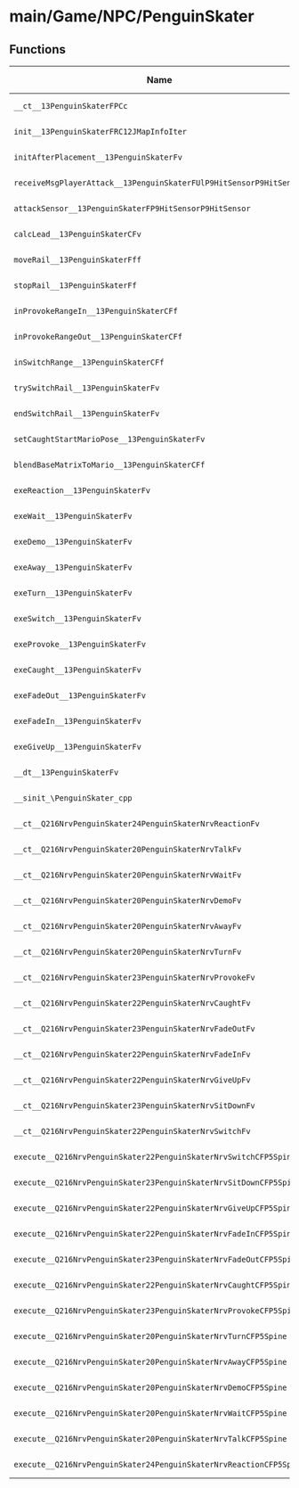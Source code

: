 # main/Game/NPC/PenguinSkater

## Functions

| Name | Address | Match % |
|------|---------|---------|
| `__ct__13PenguinSkaterFPCc` | `0x8027D3D4` | :x: (0.0%) |
| `init__13PenguinSkaterFRC12JMapInfoIter` | `0x8027D450` | :x: (0.0%) |
| `initAfterPlacement__13PenguinSkaterFv` | `0x8027D59C` | :x: (0.0%) |
| `receiveMsgPlayerAttack__13PenguinSkaterFUlP9HitSensorP9HitSensor` | `0x8027D65C` | :x: (0.0%) |
| `attackSensor__13PenguinSkaterFP9HitSensorP9HitSensor` | `0x8027D720` | :x: (0.0%) |
| `calcLead__13PenguinSkaterCFv` | `0x8027D7DC` | :x: (0.0%) |
| `moveRail__13PenguinSkaterFff` | `0x8027D8D4` | :x: (0.0%) |
| `stopRail__13PenguinSkaterFf` | `0x8027D938` | :x: (0.0%) |
| `inProvokeRangeIn__13PenguinSkaterCFf` | `0x8027D9A0` | :x: (0.0%) |
| `inProvokeRangeOut__13PenguinSkaterCFf` | `0x8027D9F8` | :x: (0.0%) |
| `inSwitchRange__13PenguinSkaterCFf` | `0x8027DA50` | :x: (0.0%) |
| `trySwitchRail__13PenguinSkaterFv` | `0x8027DA7C` | :x: (0.0%) |
| `endSwitchRail__13PenguinSkaterFv` | `0x8027DC48` | :x: (0.0%) |
| `setCaughtStartMarioPose__13PenguinSkaterFv` | `0x8027DC9C` | :x: (0.0%) |
| `blendBaseMatrixToMario__13PenguinSkaterCFf` | `0x8027DD04` | :x: (0.0%) |
| `exeReaction__13PenguinSkaterFv` | `0x8027DDB4` | :x: (0.0%) |
| `exeWait__13PenguinSkaterFv` | `0x8027DE8C` | :x: (0.0%) |
| `exeDemo__13PenguinSkaterFv` | `0x8027DF6C` | :x: (0.0%) |
| `exeAway__13PenguinSkaterFv` | `0x8027E084` | :x: (0.0%) |
| `exeTurn__13PenguinSkaterFv` | `0x8027E17C` | :x: (0.0%) |
| `exeSwitch__13PenguinSkaterFv` | `0x8027E220` | :x: (0.0%) |
| `exeProvoke__13PenguinSkaterFv` | `0x8027E294` | :x: (0.0%) |
| `exeCaught__13PenguinSkaterFv` | `0x8027E388` | :x: (0.0%) |
| `exeFadeOut__13PenguinSkaterFv` | `0x8027E49C` | :x: (0.0%) |
| `exeFadeIn__13PenguinSkaterFv` | `0x8027E528` | :x: (0.0%) |
| `exeGiveUp__13PenguinSkaterFv` | `0x8027E648` | :x: (0.0%) |
| `__dt__13PenguinSkaterFv` | `0x8027E6C4` | :x: (0.0%) |
| `__sinit_\PenguinSkater_cpp` | `0x8027E71C` | :x: (0.0%) |
| `__ct__Q216NrvPenguinSkater24PenguinSkaterNrvReactionFv` | `0x8027E7A0` | :x: (0.0%) |
| `__ct__Q216NrvPenguinSkater20PenguinSkaterNrvTalkFv` | `0x8027E7B0` | :x: (0.0%) |
| `__ct__Q216NrvPenguinSkater20PenguinSkaterNrvWaitFv` | `0x8027E7C0` | :x: (0.0%) |
| `__ct__Q216NrvPenguinSkater20PenguinSkaterNrvDemoFv` | `0x8027E7D0` | :x: (0.0%) |
| `__ct__Q216NrvPenguinSkater20PenguinSkaterNrvAwayFv` | `0x8027E7E0` | :x: (0.0%) |
| `__ct__Q216NrvPenguinSkater20PenguinSkaterNrvTurnFv` | `0x8027E7F0` | :x: (0.0%) |
| `__ct__Q216NrvPenguinSkater23PenguinSkaterNrvProvokeFv` | `0x8027E800` | :x: (0.0%) |
| `__ct__Q216NrvPenguinSkater22PenguinSkaterNrvCaughtFv` | `0x8027E810` | :x: (0.0%) |
| `__ct__Q216NrvPenguinSkater23PenguinSkaterNrvFadeOutFv` | `0x8027E820` | :x: (0.0%) |
| `__ct__Q216NrvPenguinSkater22PenguinSkaterNrvFadeInFv` | `0x8027E830` | :x: (0.0%) |
| `__ct__Q216NrvPenguinSkater22PenguinSkaterNrvGiveUpFv` | `0x8027E840` | :x: (0.0%) |
| `__ct__Q216NrvPenguinSkater23PenguinSkaterNrvSitDownFv` | `0x8027E850` | :x: (0.0%) |
| `__ct__Q216NrvPenguinSkater22PenguinSkaterNrvSwitchFv` | `0x8027E860` | :x: (0.0%) |
| `execute__Q216NrvPenguinSkater22PenguinSkaterNrvSwitchCFP5Spine` | `0x8027E870` | :x: (0.0%) |
| `execute__Q216NrvPenguinSkater23PenguinSkaterNrvSitDownCFP5Spine` | `0x8027E878` | :x: (0.0%) |
| `execute__Q216NrvPenguinSkater22PenguinSkaterNrvGiveUpCFP5Spine` | `0x8027E880` | :x: (0.0%) |
| `execute__Q216NrvPenguinSkater22PenguinSkaterNrvFadeInCFP5Spine` | `0x8027E888` | :x: (0.0%) |
| `execute__Q216NrvPenguinSkater23PenguinSkaterNrvFadeOutCFP5Spine` | `0x8027E890` | :x: (0.0%) |
| `execute__Q216NrvPenguinSkater22PenguinSkaterNrvCaughtCFP5Spine` | `0x8027E898` | :x: (0.0%) |
| `execute__Q216NrvPenguinSkater23PenguinSkaterNrvProvokeCFP5Spine` | `0x8027E8A0` | :x: (0.0%) |
| `execute__Q216NrvPenguinSkater20PenguinSkaterNrvTurnCFP5Spine` | `0x8027E8A8` | :x: (0.0%) |
| `execute__Q216NrvPenguinSkater20PenguinSkaterNrvAwayCFP5Spine` | `0x8027E8B0` | :x: (0.0%) |
| `execute__Q216NrvPenguinSkater20PenguinSkaterNrvDemoCFP5Spine` | `0x8027E8B8` | :x: (0.0%) |
| `execute__Q216NrvPenguinSkater20PenguinSkaterNrvWaitCFP5Spine` | `0x8027E8C0` | :x: (0.0%) |
| `execute__Q216NrvPenguinSkater20PenguinSkaterNrvTalkCFP5Spine` | `0x8027E8C8` | :x: (0.0%) |
| `execute__Q216NrvPenguinSkater24PenguinSkaterNrvReactionCFP5Spine` | `0x8027E90C` | :x: (0.0%) |